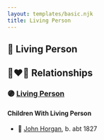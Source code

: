 ```yaml
---
layout: templates/basic.njk
title: Living Person
---
```

## 🔵 Living Person


## 👩‍❤️‍👨 Relationships

### 🟣 [Living Person](/people/6/68775768)

#### Children With Living Person
* 🔵 [John Horgan](/people/5/54161773), b. abt 1827